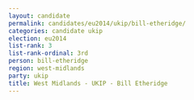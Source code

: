 ```yaml
---
layout: candidate
permalink: candidates/eu2014/ukip/bill-etheridge/
categories: candidate ukip
election: eu2014
list-rank: 3
list-rank-ordinal: 3rd
person: bill-etheridge
region: west-midlands
party: ukip
title: West Midlands - UKIP - Bill Etheridge
---
```

